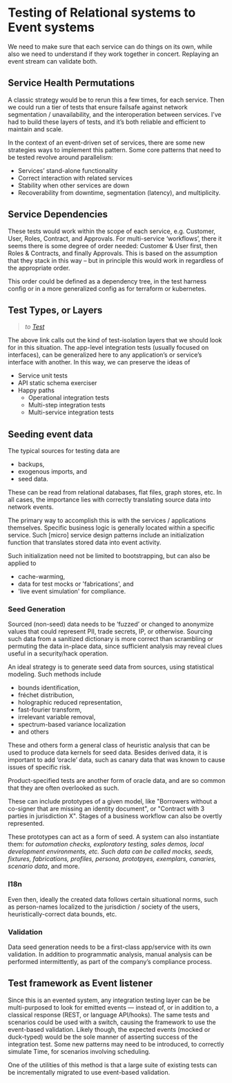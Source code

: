 # Testing of Relational systems to Event systems

We need to make sure that each service can do things on its own, while also we need to understand if they work together in concert.  Replaying an event stream can validate both.

## Service Health Permutations

A classic strategy would be to rerun this a few times, for each service. Then we could run a tier of tests that ensure failsafe against network segmentation / unavailability, and the interoperation between services. I’ve had to build these layers of tests, and it’s both reliable and efficient to maintain and scale. 

In the context of an event-driven set of services, there are some new strategies ways to implement this pattern. Some core patterns that need to be tested revolve around parallelism:

* Services’ stand-alone functionality
* Correct interaction with related services
* Stability when other services are down
* Recoverability from downtime, segmentation (latency), and multiplicity. 

## Service Dependencies

These tests would work within the scope of each service, e.g. Customer, User, Roles, Contract, and Approvals.  For multi-service ‘workflows’, there it seems there is some degree of order needed: Customer & User first, then Roles & Contracts, and finally Approvals.  This is based on the assumption that they stack in this way – but in principle this would work in regardless of the appropriate order.  

This order could be defined as a dependency tree, in the test harness config or in a more generalized config as for terraform or kubernetes.

## Test Types, or Layers

> *to [Test](https://www.etymonline.com/search?q=Test)*

The above link calls out the kind of test-isolation layers that we should look for in this situation.  The app-level integration tests (usually focused on interfaces), can be generalized here to any application’s or service’s interface with another.  In this way, we can preserve the ideas of 

- Service unit tests
- API static schema exerciser
- Happy paths
    - Operational integration tests
    - Multi-step integration tests
    - Multi-service integration tests

## Seeding event data

The typical sources for testing data are

* backups,
* exogenous imports, and
* seed data.

These can be read from relational databases, flat files, graph stores, etc.  In all cases, the importance lies with correctly translating source data into network events.

The primary way to accomplish this is with the services / applications themselves.  Specific business logic is generally located within a specific service.  Such [micro] service design patterns include an initialization function that translates stored data into event activity.

Such initialization need not be limited to bootstrapping, but can also be applied to

* cache-warming,
* data for test mocks or 'fabrications', and
* 'live event simulation' for compliance.

### Seed Generation

Sourced (non-seed) data needs to be ‘fuzzed’ or changed to anonymize values that could represent PII, trade secrets, IP, or otherwise. Sourcing such data from a sanitized dictionary is more correct than scrambling or permuting the data in-place data, since sufficient analysis may reveal clues useful in a security/hack operation.  

An ideal strategy is to generate seed data from sources, using statistical modeling.  Such methods include 

* bounds identification, 
* fréchet distribution, 
* holographic reduced representation, 
* fast-fourier transform, 
* irrelevant variable removal, 
* spectrum-based variance localization
* and others

These and others form a general class of heuristic analysis that can be used to produce data kernels for seed data.  Besides derived data, it is important to add ‘oracle’ data, such as canary data that was known to cause issues of specific risk.  

Product-specified tests are another form of oracle data, and are so common that they are often overlooked as such.  

These can include prototypes of a given model, like "Borrowers without a co-signer that are missing an identity document", or "Contract with 3 parties in jurisdiction X".  Stages of a business workflow can also be overtly represented.  

These prototypes can act as a form of seed. A system can also instantiate them: for *automation checks, exploratory testing, sales demos, local development environments, etc.  Such data can be called mocks, seeds, fixtures, fabrications, profiles, persona, prototpyes, exemplars, canaries, scenario data*, and more.


### I18n
Even then, ideally the created data follows certain situational norms, such as person-names localized to the jurisdiction / society of the users, heuristically-correct data bounds, etc.  

### Validation

Data seed generation needs to be a first-class app/service with its own validation.  In addition to programmatic analysis, manual analysis can be performed intermittently, as part of the company’s compliance process. 

## Test framework as Event listener

Since this is an evented system, any integration testing layer can be be multi-purposed to look for emitted events — instead of, or in addition to, a classical response (REST, or language API/hooks). The same tests and scenarios could be used with a switch, causing the framework to use the event-based validation. Likely though, the expected events (mocked or duck-typed) would be the sole manner of asserting success of the integration test.  Some new patterns may need to be introduced, to correctly simulate Time, for scenarios involving scheduling.

One of the utilities of this method is that a large suite of existing tests can be incrementally migrated to use event-based validation.

